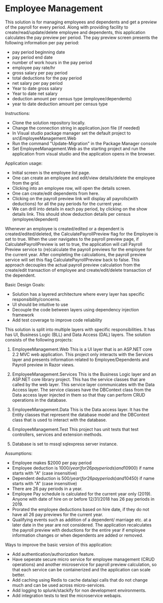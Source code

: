 # Employee Management
This solution is for managing employees and dependents and get a preview of the payroll for every period.
Along with providing facility to create/read/update/delete employee and dependents, this application calculates the pay preview per period.
The pay preview screen presents the following information per pay period:
- pay period beginning date
- pay period end date
- number of work hours in the pay period
- employee pay rate/hr
- gross salary per pay period
- total deductions for the pay period
- net salary per pay period
- Year to date gross salary
- Year to date net salary
- deduction amount per census type (employee/dependents)
- year to date deduction amount per census type

Instructions:
- Clone the solution repository locally.
- Change the connection string in application.json file (if needed)
- In Visual studio package manager set the default project to src\EmployeeManagement.Web
- Run the command "Update-Migration" in the Package Manager console
- Set EmployeeManagement.Web as the starting project and run the application from visual studio and the application opens in the browser.

Application usage:
- Initial screen is the employee list page. 
- One can create an employee and edit/view details/delete the employee from the grid.
- Clicking into an employee row, will open the details screen. 
- One can create/edit dependents from here. 
- Clicking on the payroll preview link will display all payrolls(with deductions) for all the pay periods for the current year.
- We can drill into details in each pay period, by clicking on the show details link. This should show deduction details per census (employee/dependent)

Whenever an employee is created/edited or a dependent is created/edited/deleted, the CalculatePayrollPreview flag for the Employee is set to true.
When the user navigates to the payroll preview page, if CalculatePayrollPreview is set to true, the application will call Payroll Preview service to 
(re)calculate the payroll previews for the employee for the current year. After completing the calculations, the payroll preview service will set this
flag CalculatePayrollPreview back to false. This approach decouples the actual payroll preview calculation from the create/edit transaction of employee
and create/edit/delete transaction of the dependent.


Basic Design Goals: 
- Solution has a layered architecture where every layer has specific responsibility/concerns.
- UI should be intuitive to use
- Decouple the code between layers using dependency injection framework
- Add test coverage to improve code reliability

This solution is split into multiple layers with specific responsibilities. It has has UI, Business Logic (BLL) and Data Access (DAL) layers.
The solution consists of the following projects:

1. EmployeeManagement.Web 
	This is a UI layer that is an ASP.NET core 2.2 MVC web application. 
	This project only interacts with the Services layer and presents information related to Employee/Dependents and Payroll preview 
	in Razor views.
 
2. EmployeeManagement.Services
	This is the Business Logic layer and an ASP.NET core library project. 
	This has the service classes that are called by the web layer. 
	This service layer communicates with the Data Access layer.
	The service classes have the DBContext class from the Data access layer injected in them so that thay can perform CRUD 
	operations in the database.

3. EmployeeManagement.Data 
	This is the Data access layer. It has the Entity classes that represent the database model and the DBContext class that is used to interact with the database.
	
4. EmployeeManagement.Test
	This project has unit tests that test controllers, services and extension methods.

5. Database is set to mssql sqlexpress server instance.
	
Assumptions:
- Employee makes $2000 per pay period
- Employee deduction is $1000/ year (for 26 pay periods) and 10% discount ($900) if name starts with "A" (case insensitive)
- Dependent deduction is $500/ year (for 26 pay periods) and 10% discount ($450) if name starts with "A" (case insensitive)
- There are 26 pay periods in a year. 
- Employee Pay schedule is calculated for the current year only (2019). Anyone with date of hire on or before 12/31/2018 has 26 pay periods in 2019.
- Prorated the employee deductions based on hire date, if they do not have all 26 pay previews for the current year.
- Qualifying events such as addition of a dependent/ marriage etc. at a later date in the year are not considered. 
  The application recalculates the payroll preview with deductions for the entire year if employee information changes or when dependents are added or removed.

Ways to improve the basic version of this application:
- Add authentication/authorization feature.
- Have seperate secure micro service for employee management (CRUD operations) and another microservice for payroll preview calculation,
  so that each service can be containerized and the application can scale better.
- Add caching using Redis to cache data/api calls that do not change much and can be used across micro-services.
- Add logging to splunk/stackify for non development environments.
- Add integration tests to test the microservice webapis.


